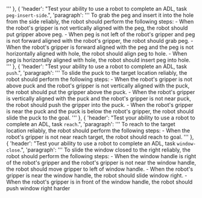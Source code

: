 
'''
        },
        {
            'header':
            "Test your ability to use a robot to complete an ADL, task `peg-insert-side`.",
            'paragraph': '''
To grab the peg and insert it into the hole from the side reliably, the robot should perform the following steps:
    - When the robot's gripper is not vertically aligned with the peg, the robot should put gripper above peg.
    - When peg is not left of the robot's gripper and peg is not forward aligned with the robot's gripper, the robot should grab peg.
    - When the robot's gripper is forward aligned with the peg and the peg is not horizontally aligned with hole, the robot should align peg to hole.
    - When peg is horizontally aligned with hole, the robot should insert peg into hole.
'''
        },
        {
            'header':
            "Test your ability to use a robot to complete an ADL, task `push`.",
            'paragraph': '''
To slide the puck to the target location reliably, the robot should perform the following steps:
    - When the robot's gripper is not above puck and the robot's gripper is not vertically aligned with the puck, the robot should put the gripper above the puck.
    - When the robot's gripper is vertically aligned with the puck and the robot's gripper is not near puck, the robot should push the gripper into the puck.
    - When the robot's gripper is near the puck and the puck is below the robot's gripper, the robot should slide the puck to the goal.
'''
        },
        {
            'header':
            "Test your ability to use a robot to complete an ADL, task `reach`.",
            'paragraph': '''
To reach to the target location reliably, the robot should perform the following steps:
    - When the robot's gripper is not near reach target, the robot should reach to goal.
'''
        },
        {
            'header':
            "Test your ability to use a robot to complete an ADL, task `window-close`.",
            'paragraph': '''
To slide the window closed to the right reliably, the robot should perform the following steps:
    - When the window handle is right of the robot's gripper and the robot's gripper is not near the window handle, the robot should move gripper to left of window handle.
    - When the robot's gripper is near the window handle, the robot should slide window right.
    - When the robot's gripper is in front of the window handle, the robot should push window right harder